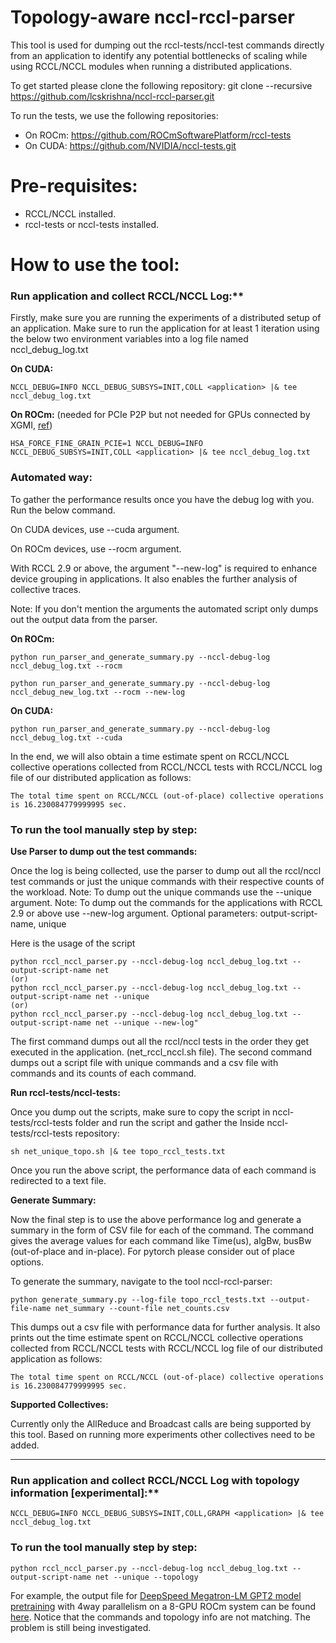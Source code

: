 # Topology-aware nccl-rccl-parser
This tool is used for dumping out the rccl-tests/nccl-test commands directly from an application to identify any potential bottlenecks of scaling while using RCCL/NCCL modules when running a distributed applications.

To get started please clone the following repository: 
git clone --recursive https://github.com/lcskrishna/nccl-rccl-parser.git

To run the tests, we use the following repositories:

* On ROCm: https://github.com/ROCmSoftwarePlatform/rccl-tests
* On CUDA: https://github.com/NVIDIA/nccl-tests.git

# Pre-requisites:
* RCCL/NCCL installed. 
* rccl-tests or nccl-tests installed.

# How to use the tool:

### Run application and collect RCCL/NCCL Log:**

Firstly, make sure you are running the experiments of a distributed setup of an application.
Make sure to run the application for at least 1 iteration using the below two environment variables into a log file named nccl_debug_log.txt

**On CUDA:**
```
NCCL_DEBUG=INFO NCCL_DEBUG_SUBSYS=INIT,COLL <application> |& tee nccl_debug_log.txt
```
**On ROCm:** (needed for PCIe P2P but not needed for GPUs connected by XGMI, [ref](https://github.com/ROCmSoftwarePlatform/rccl/issues/92#issuecomment-540696989))
```
HSA_FORCE_FINE_GRAIN_PCIE=1 NCCL_DEBUG=INFO NCCL_DEBUG_SUBSYS=INIT,COLL <application> |& tee nccl_debug_log.txt
```

### Automated way:

To gather the performance results once you have the debug log with you. Run the below command. 

On CUDA devices, use --cuda argument.

On ROCm devices, use --rocm argument.

With RCCL 2.9 or above, the argument "--new-log" is required to enhance device grouping in applications. It also enables the further analysis of collective traces.

Note: If you don't mention the arguments the automated script only dumps out the output data from the parser. 

**On ROCm:**

```
python run_parser_and_generate_summary.py --nccl-debug-log nccl_debug_log.txt --rocm
```

```
python run_parser_and_generate_summary.py --nccl-debug-log nccl_debug_new_log.txt --rocm --new-log
```

**On CUDA:**

```
python run_parser_and_generate_summary.py --nccl-debug-log nccl_debug_log.txt --cuda
```
In the end, we will also obtain a time estimate spent on RCCL/NCCL collective operations collected from RCCL/NCCL tests with RCCL/NCCL log file of our distributed application as follows:
```
The total time spent on RCCL/NCCL (out-of-place) collective operations is 16.230084779999995 sec.
```

### To run the tool manually step by step:

**Use Parser to dump out the test commands:**

Once the log is being collected, use the parser to dump out all the rccl/nccl test commands or just the unique commands with their respective counts of the workload.
Note: To dump out the unique commands use the --unique argument. 
Note: To dump out the commands for the applications with RCCL 2.9 or above use --new-log argument. 
Optional parameters: output-script-name, unique

Here is the usage of the script

```
python rccl_nccl_parser.py --nccl-debug-log nccl_debug_log.txt --output-script-name net
(or)
python rccl_nccl_parser.py --nccl-debug-log nccl_debug_log.txt --output-script-name net --unique
(or)
python rccl_nccl_parser.py --nccl-debug-log nccl_debug_log.txt --output-script-name net --unique --new-log"
```

The first command dumps out all the rccl/nccl tests in the order they get executed in the application. (net_rccl_nccl.sh file).
The second command dumps out a script file with unique commands and a csv file with commands and its counts of each command. 

**Run rccl-tests/nccl-tests:**

Once you dump out the scripts, make sure to copy the script in nccl-tests/rccl-tests folder and run the script and gather the 
Inside nccl-tests/rccl-tests repository:

```sh net_unique_topo.sh |& tee topo_rccl_tests.txt```

Once you run the above script, the performance data of each command is redirected to a text file. 

**Generate Summary:**

Now the final step is to use the above performance log and generate a summary in the form of CSV file for each of the command. The command gives the average values for each command like Time(us), algBw, busBw (out-of-place and in-place). For pytorch please consider out of place options. 

To generate the summary, navigate to the tool nccl-rccl-parser:

```
python generate_summary.py --log-file topo_rccl_tests.txt --output-file-name net_summary --count-file net_counts.csv
```
This dumps out a csv file with performance data for further analysis. 
It also prints out the time estimate spent on RCCL/NCCL collective operations collected from RCCL/NCCL tests with RCCL/NCCL log file of our distributed application as follows:
```
The total time spent on RCCL/NCCL (out-of-place) collective operations is 16.230084779999995 sec.
```

**Supported Collectives:**

Currently only the AllReduce and Broadcast calls are being supported by this tool. Based on running more experiments other collectives need to be added. 

---
### Run application and collect RCCL/NCCL Log with topology information [**experimental**]:**
```NCCL_DEBUG=INFO NCCL_DEBUG_SUBSYS=INIT,COLL,GRAPH <application> |& tee nccl_debug_log.txt```
### To run the tool manually step by step:
```
python rccl_nccl_parser.py --nccl-debug-log nccl_debug_log.txt --output-script-name net --unique --topology
```
For example, the output file for [DeepSpeed Megatron-LM GPT2 model pretraining](https://confluence.amd.com/display/~jnair/DeepSpeed+on+PyTorch) with 4way parallelism on a 8-GPU ROCm system can be found [here](net_unique_topo.sh). Notice that the commands and topology info are not matching. The problem is still being investigated.

